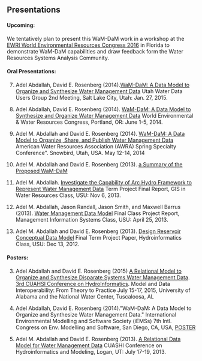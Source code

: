 ## Presentations

#### Upcoming:
We tentatively plan to present this WaM-DaM work in a workshop at the <a href="http://www.ewricongress.org/" target="_blank">EWRI World Environmental Resources Congress 2016</a> in Florida to demonstrate WaM-DaM capabilities and draw feedback form the Water Resources Systems Analysis Community.  


#### Oral Presentations:

7. Adel Abdallah, David E. Rosenberg (2014).[WaM-DaM: A Data Model to Organize and Synthesize Water Management Data](http://www.engr.usu.edu/cee/faculty/derosenberg/documents/WaM-DaM_UWUG.pptx)  Utah Water Data Users Group 2nd Meeting, Salt Lake City, Utah: Jan. 27, 2015.

6. Adel Abdallah, David E. Rosenberg (2014). [WaM-DaM: A Data Model to Synthesize and Organize Water Management Data](http://www.engr.usu.edu/cee/faculty/derosenberg/documents/AbdallahRosenberg-WaMDaM-EWRI-June2014.pptx) World Environmental & Water Resources Congress, Portland, OR: June 1-5, 2014.


5. Adel M. Abdallah and David E. Rosenberg (2014). [WaM-DaM: A Data Model to Organize, Share, and Publish Water Management Data](http://www.awra.org/meetings/SnowBird2014/doc/powerpoint/SPR_S8A_Abdallah_Adel.pdf) American Water Resources Association (AWRA) Spring Specialty Conference". Snowbird, Utah, USA.   May 12-14, 2014


4. Adel M. Abdallah and David E. Rosenberg (2013). [a Summary of the Proposed WaM-DaM](https://github.com/amabdallah/WaM-DaM/blob/master/01Documentation/04Presentations/Files/04WaM-DaM_Summary_Dec_2013.pdf)

3. Adel M. Abdallah. [Investigate the Capability of Arc Hydro Framework to Represent Water Management Data](https://github.com/amabdallah/WaM-DaM/blob/master/01Documentation/04Presentations/Files/03ArcHydro_Project.pdf) Term Project Final Report, GIS in Water Resources Class, USU: Nov 6, 2013.

2. Adel M. Abdallah, Jason Randall, Jason Smith, and Maxwell Barrus (2013). [Water Management Data Model](https://github.com/amabdallah/WaM-DaM/blob/master/Files/WIKI/Water_Management_Data_Model.pdf) Final Class Project Report, Management Information Systems Class, USU: April 25, 2013.

1. Adel M. Abdallah and David E. Rosenberg (2013). [Design Reservoir Conceptual Data Model](https://github.com/amabdallah/WaM-DaM/blob/master/01Documentation/04Presentations/Files/01Design_Reservoir_Conceptual_Data_Model_Adel.pdf) Final Term Project Paper, Hydroinformatics Class, USU: Dec 13, 2012.

#### Posters:

3. Adel Abdallah and David E. Rosenberg (2015) [A Relational Model to Organize and Synthesize Disparate Systems Water Management Data](https://github.com/amabdallah/WaM-DaM/blob/master/01Documentation/04Presentations/Files/10CUAHSI2015Poster.pdf). [3rd CUAHSI Conference on HydroInformatics](http://www.cvent.com/events/3rd-cuahsi-conference-on-hydroinformatics/event-summary-b2e0725fa2db4a3e82f81c539db9cc78.aspx). Model and Data Interoperability: From Theory to Practice July 15-17, 2015, University of Alabama and the National Water Center, Tuscaloosa, AL
 
2. Adel Abdallah, David E. Rosenberg (2014)."WaM-DaM: A Data Model to Organize and Synthesize Water Management Data."  International Environmental Modelling and Software Society (iEMSs) 7th Intl. Congress on Env. Modelling and Software, San Diego, CA, USA, [POSTER](https://github.com/amabdallah/WaM-DaM/blob/master/01Documentation/04Presentations/Files/iEMSs_2014_Poster.pptx)
 
1. Adel M. Abdallah and David E. Rosenberg (2013). [A Relational Data Model for Water Management Data](https://github.com/amabdallah/WaM-DaM/blob/master/01Documentation/04Presentations/Files/05CUAHSI2013_WaM-DaM.pptx) CUASHI Conference on Hydroinformatics and Modeling, Logan, UT: July 17-19, 2013.
